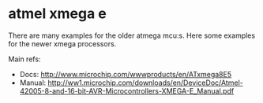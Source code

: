 # atmel xmega e
There are many examples for the older atmega mcu:s. Here some examples for the newer xmega processors.

Main refs:
- Docs: http://www.microchip.com/wwwproducts/en/ATxmega8E5
- Manual: http://ww1.microchip.com/downloads/en/DeviceDoc/Atmel-42005-8-and-16-bit-AVR-Microcontrollers-XMEGA-E_Manual.pdf
